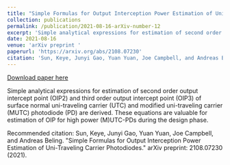 ```yaml
---
title: "Simple Formulas for Output Interception Power Estimation of Uni-Traveling Carrier Photodiodes"
collection: publications
permalink: /publication/2021-08-16-arXiv-number-12
excerpt: 'Simple analytical expressions for estimation of second order output intercept point (OIP2) and third order output intercept point (OIP3) of surface normal uni-traveling carrier (UTC) and modified uni-traveling carrier (MUTC) photodiode (PD) are derived. These equations are valuable for estimation of OIP for high power (M)UTC-PDs during the design phase.'
date: 2021-08-16
venue: 'arXiv preprint '
paperurl: 'https://arxiv.org/abs/2108.07230'
citation: 'Sun, Keye, Junyi Gao, Yuan Yuan, Joe Campbell, and Andreas Beling. &quot;Simple Formulas for Output Interception Power Estimation of Uni-Traveling Carrier Photodiodes.&quot; arXiv preprint: 2108.07230 (2021).'
---
```


<a href='https://arxiv.org/abs/2108.07230'>Download paper here</a>

Simple analytical expressions for estimation of second order output intercept point (OIP2) and third order output intercept point (OIP3) of surface normal uni-traveling carrier (UTC) and modified uni-traveling carrier (MUTC) photodiode (PD) are derived. These equations are valuable for estimation of OIP for high power (M)UTC-PDs during the design phase.

Recommended citation: Sun, Keye, Junyi Gao, Yuan Yuan, Joe Campbell, and Andreas Beling. "Simple Formulas for Output Interception Power Estimation of Uni-Traveling Carrier Photodiodes." arXiv preprint: 2108.07230 (2021).